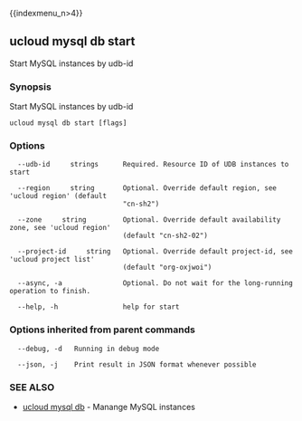 {{indexmenu_n>4}}

## ucloud mysql db start

Start MySQL instances by udb-id

### Synopsis

Start MySQL instances by udb-id

```
ucloud mysql db start [flags]
```

### Options

```
  --udb-id     strings      Required. Resource ID of UDB instances to start 

  --region     string       Optional. Override default region, see 'ucloud region' (default
                            "cn-sh2") 

  --zone     string         Optional. Override default availability zone, see 'ucloud region'
                            (default "cn-sh2-02") 

  --project-id     string   Optional. Override default project-id, see 'ucloud project list'
                            (default "org-oxjwoi") 

  --async, -a               Optional. Do not wait for the long-running operation to finish. 

  --help, -h                help for start 

```

### Options inherited from parent commands

```
  --debug, -d   Running in debug mode 

  --json, -j    Print result in JSON format whenever possible 

```

### SEE ALSO

* [ucloud mysql db](software/cli/cmd/ucloud/mysql/db)	 - Manange MySQL instances


